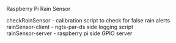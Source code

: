 Raspberry Pi Rain Sensor <br/>

checkRainSensor   - calibration script to check for false rain alerts <br/>
rainSensor-client - ngts-par-ds side logging script <br/>
rainSensor-server - raspberry pi side GPIO server <br/>
